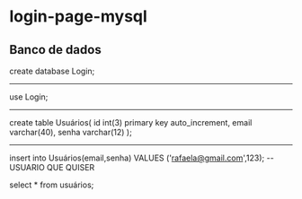 # login-page-mysql

## Banco de dados

  create database Login;
  -- --------
  use Login;
  
  -- -----------
  create table Usuários(
  	id int(3) primary key auto_increment,
      email varchar(40),
      senha varchar(12)
  );
  -- -----------
  insert into Usuários(email,senha) VALUES
  ('rafaela@gmail.com',123); -- USUARIO QUE QUISER	
  


  select * from usuários;